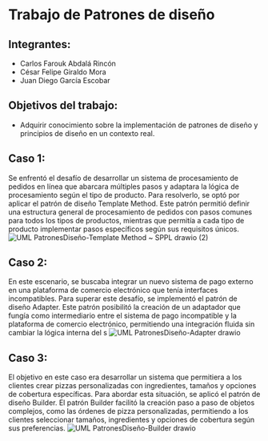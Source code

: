 # Trabajo de Patrones de diseño
## Integrantes:
-	Carlos Farouk Abdalá Rincón
-	César Felipe Giraldo Mora
-	Juan Diego García Escobar
## Objetivos del trabajo:
- Adquirir conocimiento sobre la implementación de patrones de diseño y principios de diseño en un contexto real.
## Caso 1:
Se enfrentó el desafío de desarrollar un sistema de procesamiento de pedidos en línea que abarcara múltiples pasos y adaptara la lógica de procesamiento según el tipo de producto. Para resolverlo, se optó por aplicar el patrón de diseño Template Method. Este patrón permitió definir una estructura general de procesamiento de pedidos con pasos comunes para todos los tipos de productos, mientras que permitía a cada tipo de producto implementar pasos específicos según sus requisitos únicos.
![UML PatronesDiseño-Template Method ~ SPPL drawio (2)](https://github.com/Farouk212022/actividad2Software/assets/88839008/57d735b3-1e2f-4d0b-895d-dd65aa9cd561)

## Caso 2:
En este escenario, se buscaba integrar un nuevo sistema de pago externo en una plataforma de comercio electrónico que tenía interfaces incompatibles. Para superar este desafío, se implementó el patrón de diseño Adapter. Este patrón posibilitó la creación de un adaptador que fungía como intermediario entre el sistema de pago incompatible y la plataforma de comercio electrónico, permitiendo una integración fluida sin cambiar la lógica interna del s
![UML PatronesDiseño-Adapter drawio](https://github.com/Farouk212022/actividad2Software/assets/88839008/60ce74d6-527c-4a56-b302-41cf68f687f8)

## Caso 3:
El objetivo en este caso era desarrollar un sistema que permitiera a los clientes crear pizzas personalizadas con ingredientes, tamaños y opciones de cobertura específicas. Para abordar esta situación, se aplicó el patrón de diseño Builder. El patrón Builder facilitó la creación paso a paso de objetos complejos, como las órdenes de pizza personalizadas, permitiendo a los clientes seleccionar tamaños, ingredientes y opciones de cobertura según sus preferencias.
![UML PatronesDiseño-Builder drawio](https://github.com/Farouk212022/actividad2Software/assets/63802742/3bbe5a17-11bf-43e7-bfb2-add1a7af769c)
